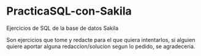 # PracticaSQL-con-Sakila
Ejercicios de SQL de la base de datos Sakila

Son ejercicios que tome y redacte para el que quiera intentarlos, si alguien quiere aportar alguna redaccion/solucion segun lo pedido, se agradeceria. 
